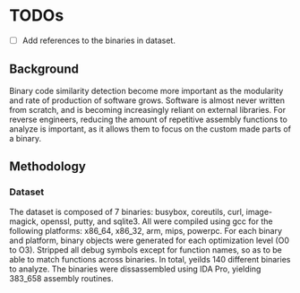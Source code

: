 # TODOs

- [ ] Add references to the binaries in dataset.


## Background

Binary code similarity detection become more important as the modularity and rate of production of software grows.
Software is almost never written from scratch, and is becoming increasingly reliant on external libraries.
For reverse engineers, reducing the amount of repetitive assembly functions to analyze is important, as it allows them to focus on the custom made parts of a
    binary.


## Methodology

### Dataset

The dataset is composed of 7 binaries: busybox, coreutils, curl, image-magick, openssl, putty, and sqlite3.
All were compiled using gcc for the following platforms: x86_64, x86_32, arm, mips, powerpc.
For each binary and platform, binary objects were generated for each optimization level (O0 to O3).
Stripped all debug symbols except for function names, so as to be able to match functions across binaries.
In total, yeilds 140 different binaries to analyze.
The binaries were dissassembled using IDA Pro, yielding 383_658 assembly routines.